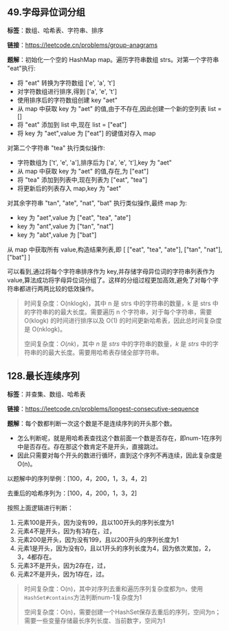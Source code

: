## 49.字母异位词分组

**标签**：数组、哈希表、字符串、排序

**链接**：https://leetcode.cn/problems/group-anagrams

**题解**：初始化一个空的 HashMap map。遍历字符串数组 strs。对第一个字符串 "eat"执行:

- 将 "eat" 转换为字符数组 ['e', 'a', 't']
- 对字符数组进行排序,得到 ['a', 'e', 't']
- 使用排序后的字符数组创建 key "aet"
- 从 map 中获取 key 为 "aet" 的值,由于不存在,因此创建一个新的空列表 list = []
- 将 "eat" 添加到 list 中,现在 list = ["eat"]
- 将 key 为 "aet",value 为 ["eat"] 的键值对存入 map

对第二个字符串 "tea" 执行类似操作:

- 字符数组为 ['t', 'e', 'a'],排序后为 ['a', 'e', 't'],key 为 "aet"
- 从 map 中获取 key 为 "aet" 的值,存在,为 ["eat"]
- 将 "tea" 添加到列表中,现在列表为 ["eat", "tea"]
- 将更新后的列表存入 map,key 为 "aet"

对其余字符串 "tan", "ate", "nat", "bat" 执行类似操作,最终 map 为:

- key 为 "aet",value 为 ["eat", "tea", "ate"]
- key 为 "ant",value 为 ["tan", "nat"]
- key 为 "abt",value 为 ["bat"]

从 map 中获取所有 value,构造结果列表,即 [ ["eat", "tea", "ate"], ["tan", "nat"], ["bat"] ]

可以看到,通过将每个字符串排序作为 key,并存储字母异位词的字符串列表作为 value,算法成功将字母异位词分组了。这样的分组过程更加高效,避免了对每个字符串都进行两两比较的低效操作。

> 时间复杂度：O(nklogk)，其中 n 是 strs 中的字符串的数量，k 是 strs 中的字符串的的最大长度。需要遍历 n 个字符串，对于每个字符串，需要 O(klogk) 的时间进行排序以及 O(1) 的时间更新哈希表，因此总时间复杂度是 O(nklogk)。
>
> 空间复杂度：*O*(*nk*)，其中 *n* 是 *strs* 中的字符串的数量，*k* 是 *strs* 中的字符串的的最大长度。需要用哈希表存储全部字符串。

## 128.最长连续序列

**标签**：并查集、数组、哈希表

**链接**：https://leetcode.cn/problems/longest-consecutive-sequence

**题解**：每个数都判断一次这个数是不是连续序列的开头那个数。

- 怎么判断呢，就是用哈希表查找这个数前面一个数是否存在，即num-1在序列中是否存在。存在那这个数肯定不是开头，直接跳过。
- 因此只需要对每个开头的数进行循环，直到这个序列不再连续，因此复杂度是O(n)。

以题解中的序列举例：[100，4，200，1，3，4，2]

去重后的哈希序列为：[100，4，200，1，3，2]

按照上面逻辑进行判断：

1. 元素100是开头，因为没有99，且以100开头的序列长度为1
2. 元素4不是开头，因为有3存在，过，
3. 元素200是开头，因为没有199，且以200开头的序列长度为1
4. 元素1是开头，因为没有0，且以1开头的序列长度为4，因为依次累加，2，3，4都存在。
5. 元素3不是开头，因为2存在，过，
6. 元素2不是开头，因为1存在，过。

> 时间复杂度：O(n)，其中对序列去重和遍历序列复杂度都为n，使用`HashSet#contains`方法判断num-1复杂度为1
>
> 空间复杂度：O(n)，需要创建一个HashSet保存去重后的序列，空间为n；需要一些变量存储最长序列长度、当前数字，空间为1